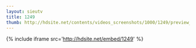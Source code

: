 ```yaml
---
layout: sieutv
title: 1249
thumb: http://hdsite.net/contents/videos_screenshots/1000/1249/preview_360p.mp4.jpg
---
```

{% include iframe src='http://hdsite.net/embed/1249' %}
 
